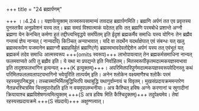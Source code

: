 +++
title = "24 ब्रह्मार्पणम्"

+++
।।4.24।। यज्ञायेत्युक्तम् तत्स्वरूपसामान्यं तावदाह ब्रह्मार्पणमिति। ब्रह्मणि अर्पणं तत एव प्रवृत्तस्य पुनस्तत्रैव अनुप्रवेशनं यस्य तत्। ब्रह्म समग्रं विश्वात्माकं यदेतत् हविः तत् ब्रह्मणि परमबोधे प्रशान्ते अग्नौ ब्रह्मणा येन केनचित् कर्मणा हुतं तद्दीप्त्यभिवृद्धये समर्पितम् इति ईदृशं ब्रह्मकर्मैव समाधिः यस्य योगिनः तेन ब्रह्मैव गन्तव्यं ज्ञेय नान्यत् ( नान्यदपि) किञ्चित् अन्याभावात्। यदि वा तदर्थेन यदर्थाक्षेपात् एवं संबन्धः यत् खलु ब्रह्मस्वरूपेण यजमानेन ब्रह्माग्नौ ब्रह्महविर्हुतं ब्रह्मणि(णे) ब्रह्मस्वभावदेवतोद्देशेन अर्पणं यस्य तत् एवंभूतं यत् ब्रह्मकर्म तदेव समाधिः आत्मस्वरूप +++(omits स्वरूप)+++ लाभोपायत्वात् तेन ब्रह्मकर्मसमाधिना नान्यत् फलमवाप्यते अपि तु ब्रह्मैव इति। ये यथा मा प्रपद्यन्ते इति निर्वाहितम्। मितस्वरूपीकृतमदात्मकयज्ञस्वभावा इति तादृशफलभागिन इत्यन्यत् +++(K इत्युक्तम्)+++। अपरिमितपरिपूर्णमदात्मकयज्ञस्वरूपवेदिनस्तु कथं परिमितफललवलापट्यभागिनो भवेयुरिति तात्पर्यम् इति। अनेन श्लोकेन वक्ष्यमाणैश्च श्लोकैः परमं रहस्यमुपनिबद्धम्। तच्चास्माभिर्मितबुद्धिभिरपि यथाबुद्धि यथागुर्वाम्नायं च विवृतम्। मुखसंप्रदायक्रममन्तरेण नैतन्नभश्चित्रमिव चित्तमुपारोहति इति न वयमुपालम्भनीयाः। अत्र कैश्चित् हविषः अग्नेः करणानां च स्रुगादीनां क्रियायाश्च ब्रह्मविशेषणत्वमित्युक्तम् +++(S अत्र हविषः मिति कैश्चिदुक्तम्)+++ तदुपेक्ष्यमेव। तेषां रहस्यसप्रदायक्रमे +++(S संप्रदाये)+++ अक्षुण्णत्वात्।

